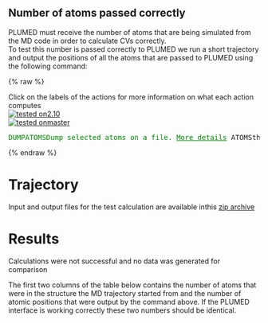 Number of atoms passed correctly
--------------------------------

PLUMED must receive the number of atoms that are being simulated from the MD code in order to calculate CVs correctly.  
To test this number is passed correctly to PLUMED we run a short trajectory and output the positions of all the atoms 
that are passed to PLUMED using the following command:

{% raw %}
<div class="plumedInputContainer">
<div class="plumedpreheader">
<div class="headerInfo" id="value_details_working1.dat"> Click on the labels of the actions for more information on what each action computes </div>
<div class="containerBadge">
<div class="headerBadge"><a href="working1.dat.plumed.stderr"><img src="https://img.shields.io/badge/2.10-passing-green.svg" alt="tested on2.10" /></a></div>
<div class="headerBadge"><a href="working1.dat.plumed_master.stderr"><img src="https://img.shields.io/badge/master-passing-green.svg" alt="tested onmaster" /></a></div>
</div>
</div>
<pre class="plumedlisting">
<span class="plumedtooltip" style="color:green">DUMPATOMS<span class="right">Dump selected atoms on a file. <a href="https://www.plumed.org/doc-master/user-doc/html/DUMPATOMS" style="color:green">More details</a><i></i></span></span> <span class="plumedtooltip">ATOMS<span class="right">the atom indices whose positions you would like to print out<i></i></span></span>=<span class="plumedtooltip">@mdatoms<span class="right">refers to all the MD codes atoms but not PLUMEDs vatoms. <a href="https://www.plumed.org/doc-master/user-doc/html/specifying_atoms">Click here</a> for more information. <i></i></span></span> <span class="plumedtooltip">FILE<span class="right">file on which to output coordinates; extension is automatically detected<i></i></span></span>=plumed.xyz
</pre></div>

 {% endraw %} 

# Trajectory

Input and output files for the test calculation are available inthis [zip archive](basic_v2.10.zip)

# Results

Calculations were not successful and no data was generated for comparison

The first two columns of the table below contains the number of atoms that were in the structure the MD trajectory started from and the number of atomic positions
that were output by the command above.  If the PLUMED interface is working correctly these two numbers should be identical. 

